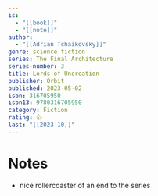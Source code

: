 ```yaml
---
is:
  - "[[book]]"
  - "[[note]]"
author:
  - "[[Adrian Tchaikovsky]]"
genre: science fiction
series: The Final Architecture
series-number: 3
title: Lords of Uncreation
publisher: Orbit
published: 2023-05-02
isbn: 316705950
isbn13: 9780316705950
category: Fiction
rating: 👍
last: "[[2023-10]]"
---
```

# Notes
- nice rollercoaster of an end to the series
